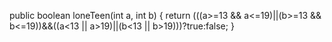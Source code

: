 public boolean loneTeen(int a, int b) {
  return (((a>=13 && a<=19)||(b>=13 && b<=19))&&((a<13 || a>19)||(b<13 || b>19)))?true:false;
}
